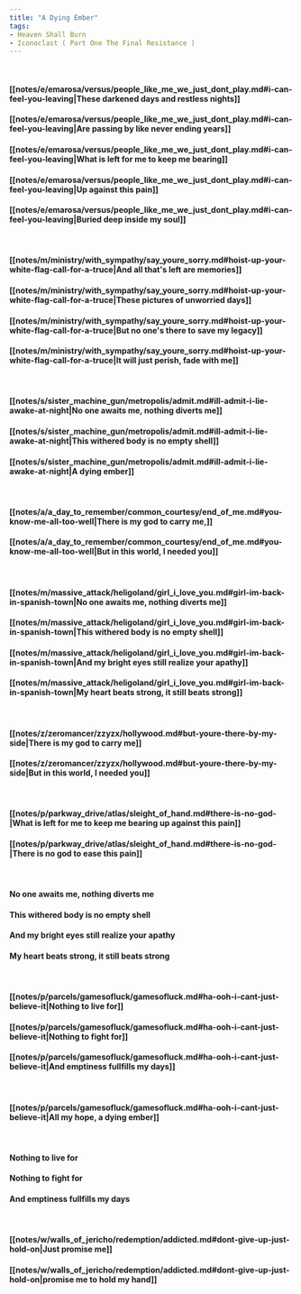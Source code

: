 ```yaml
---
title: "A Dying Ember"
tags:
- Heaven Shall Burn
- Iconoclast ( Part One The Final Resistance )
---
```

&nbsp;
#### [[notes/e/emarosa/versus/people_like_me_we_just_dont_play.md#i-can-feel-you-leaving|These darkened days and restless nights]]
#### [[notes/e/emarosa/versus/people_like_me_we_just_dont_play.md#i-can-feel-you-leaving|Are passing by like never ending years]]
#### [[notes/e/emarosa/versus/people_like_me_we_just_dont_play.md#i-can-feel-you-leaving|What is left for me to keep me bearing]]
#### [[notes/e/emarosa/versus/people_like_me_we_just_dont_play.md#i-can-feel-you-leaving|Up against this pain]]
#### [[notes/e/emarosa/versus/people_like_me_we_just_dont_play.md#i-can-feel-you-leaving|Buried deep inside my soul]]
&nbsp;
#### [[notes/m/ministry/with_sympathy/say_youre_sorry.md#hoist-up-your-white-flag-call-for-a-truce|And all that's left are memories]]
#### [[notes/m/ministry/with_sympathy/say_youre_sorry.md#hoist-up-your-white-flag-call-for-a-truce|These pictures of unworried days]]
#### [[notes/m/ministry/with_sympathy/say_youre_sorry.md#hoist-up-your-white-flag-call-for-a-truce|But no one's there to save my legacy]]
#### [[notes/m/ministry/with_sympathy/say_youre_sorry.md#hoist-up-your-white-flag-call-for-a-truce|It will just perish, fade with me]]
&nbsp;
#### [[notes/s/sister_machine_gun/metropolis/admit.md#ill-admit-i-lie-awake-at-night|No one awaits me, nothing diverts me]]
#### [[notes/s/sister_machine_gun/metropolis/admit.md#ill-admit-i-lie-awake-at-night|This withered body is no empty shell]]
#### [[notes/s/sister_machine_gun/metropolis/admit.md#ill-admit-i-lie-awake-at-night|A dying ember]]
&nbsp;
#### [[notes/a/a_day_to_remember/common_courtesy/end_of_me.md#you-know-me-all-too-well|There is my god to carry me,]]
#### [[notes/a/a_day_to_remember/common_courtesy/end_of_me.md#you-know-me-all-too-well|But in this world, I needed you]]
&nbsp;
#### [[notes/m/massive_attack/heligoland/girl_i_love_you.md#girl-im-back-in-spanish-town|No one awaits me, nothing diverts me]]
#### [[notes/m/massive_attack/heligoland/girl_i_love_you.md#girl-im-back-in-spanish-town|This withered body is no empty shell]]
#### [[notes/m/massive_attack/heligoland/girl_i_love_you.md#girl-im-back-in-spanish-town|And my bright eyes still realize your apathy]]
#### [[notes/m/massive_attack/heligoland/girl_i_love_you.md#girl-im-back-in-spanish-town|My heart beats strong, it still beats strong]]
&nbsp;
#### [[notes/z/zeromancer/zzyzx/hollywood.md#but-youre-there-by-my-side|There is my god to carry me]]
#### [[notes/z/zeromancer/zzyzx/hollywood.md#but-youre-there-by-my-side|But in this world, I needed you]]
&nbsp;
#### [[notes/p/parkway_drive/atlas/sleight_of_hand.md#there-is-no-god-|What is left for me to keep me bearing up against this pain]]
#### [[notes/p/parkway_drive/atlas/sleight_of_hand.md#there-is-no-god-|There is no god to ease this pain]]
&nbsp;
#### No one awaits me, nothing diverts me
#### This withered body is no empty shell
#### And my bright eyes still realize your apathy
#### My heart beats strong, it still beats strong
&nbsp;
#### [[notes/p/parcels/gamesofluck/gamesofluck.md#ha-ooh-i-cant-just-believe-it|Nothing to live for]]
#### [[notes/p/parcels/gamesofluck/gamesofluck.md#ha-ooh-i-cant-just-believe-it|Nothing to fight for]]
#### [[notes/p/parcels/gamesofluck/gamesofluck.md#ha-ooh-i-cant-just-believe-it|And emptiness fullfills my days]]
&nbsp;
#### [[notes/p/parcels/gamesofluck/gamesofluck.md#ha-ooh-i-cant-just-believe-it|All my hope, a dying ember]]
&nbsp;
#### Nothing to live for
#### Nothing to fight for
#### And emptiness fullfills my days
&nbsp;
#### [[notes/w/walls_of_jericho/redemption/addicted.md#dont-give-up-just-hold-on|Just promise me]]
#### [[notes/w/walls_of_jericho/redemption/addicted.md#dont-give-up-just-hold-on|promise me to hold my hand]]
